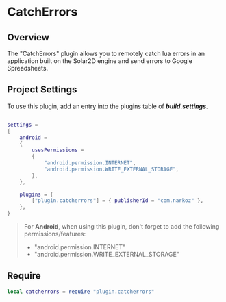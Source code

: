 # CatchErrors
## Overview
The "CatchErrors" plugin allows you to remotely catch lua errors in an application built on the Solar2D engine and send errors to Google Spreadsheets.
## Project Settings
To use this plugin, add an entry into the plugins table of ***build.settings***.
```lua

settings = 
{
	android =
	{
		usesPermissions =
		{
			"android.permission.INTERNET",
			"android.permission.WRITE_EXTERNAL_STORAGE",
		},
	},

	plugins = {
		["plugin.catcherrors"] = { publisherId = "com.narkoz" },
	},
}
```
> For **Android**, when using this plugin, don't forget to add the following permissions/features:
> * "android.permission.INTERNET"
> * "android.permission.WRITE_EXTERNAL_STORAGE"
## Require
```lua
local catcherrors = require "plugin.catcherrors"
```
